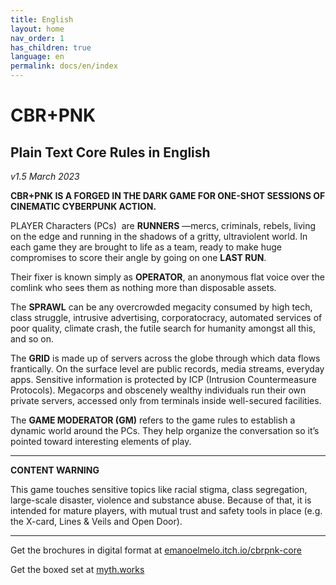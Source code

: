 ```yaml
---
title: English
layout: home
nav_order: 1
has_children: true
language: en
permalink: docs/en/index
---
```


# CBR+PNK 

## Plain Text Core Rules in English
_v1.5 March 2023_

**CBR+PNK IS A FORGED IN THE DARK GAME FOR ONE-SHOT SESSIONS OF CINEMATIC CYBERPUNK ACTION.**

PLAYER Characters (PCs)  are **RUNNERS** —mercs, criminals, rebels, living on the edge and running in the shadows of a gritty, ultraviolent world. In each game they are brought to life as a team, ready to make huge compromises to score their angle by going on one **LAST RUN**.

Their fixer is known simply as **OPERATOR**, an anonymous flat voice over the comlink who sees them as nothing more than disposable assets.

The **SPRAWL** can be any overcrowded megacity consumed by high tech, class struggle, intrusive advertising, corporatocracy, automated services of poor quality, climate crash, the futile search for humanity amongst all this, and so on.

The **GRID** is made up of servers across the globe through which data flows frantically. On the surface level are public records, media streams, everyday apps. Sensitive information is protected by ICP (Intrusion Countermeasure Protocols). Megacorps and obscenely wealthy individuals run their own private servers, accessed only from terminals inside well-secured facilities.

The **GAME MODERATOR (GM)** refers to the game rules to establish a dynamic world around the PCs. They help organize the conversation so it’s pointed toward interesting elements of play.

* * *

**CONTENT WARNING**

This game touches sensitive topics like racial stigma, class segregation, large-scale disaster, violence and substance abuse. Because of that, it is intended for mature players, with mutual trust and safety tools in place (e.g. the X-card, Lines & Veils and Open Door).

* * *

Get the brochures in digital format at [emanoelmelo.itch.io/cbrpnk-core](https://emanoelmelo.itch.io/cbrpnk-core)

Get the boxed set at [myth.works](https://myth.works/products/cbr-pnk)
